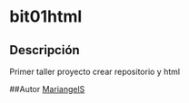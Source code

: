 # bit01html

## Descripción
Primer taller proyecto crear repositorio y html

##Autor
[MariangelS](http://Wa.me/+573242056137)
